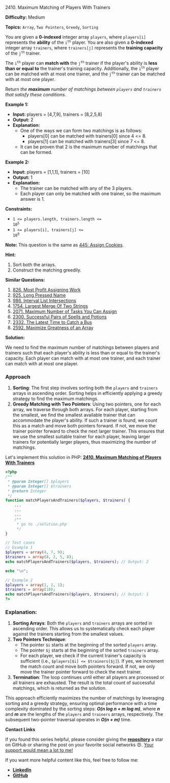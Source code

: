 2410\. Maximum Matching of Players With Trainers

**Difficulty:** Medium

**Topics:** `Array`, `Two Pointers`, `Greedy`, `Sorting`

You are given a **0-indexed** integer array `players`, where `players[i]` represents the **ability** of the <code>i<sup>th</sup></code> player. You are also given a **0-indexed** integer array `trainers`, where `trainers[j]` represents the **training capacity** of the <code>j<sup>th</sup></code> trainer.

The <code>i<sup>th</sup></code> player can **match with** the <code>j<sup>th</sup></code> trainer if the player's ability is **less than or equal to** the trainer's training capacity. Additionally, the <code>i<sup>th</sup></code> player can be matched with at most one trainer, and the <code>j<sup>th</sup></code> trainer can be matched with at most one player.

Return _the **maximum** number of matchings between `players` and `trainers` that satisfy these conditions_.

**Example 1:**

- **Input:** players = [4,7,9], trainers = [8,2,5,8]
- **Output:** 2
- **Explanation:** 
    - One of the ways we can form two matchings is as follows:
        - players[0] can be matched with trainers[0] since 4 <= 8.
        - players[1] can be matched with trainers[3] since 7 <= 8.
    - It can be proven that 2 is the maximum number of matchings that can be formed.

**Example 2:**

- **Input:** players = [1,1,1], trainers = [10]
- **Output:** 1
- **Explanation:** 
    - The trainer can be matched with any of the 3 players.
    - Each player can only be matched with one trainer, so the maximum answer is 1.

**Constraints:**

- <code>1 <= players.length, trainers.length <= 10<sup>5</sup></code>
- <code>1 <= players[i], trainers[j] <= 10<sup>9</sup></code>

**Note:** This question is the same as [445: Assign Cookies](https://leetcode.com/problems/assign-cookies/description/).

**Hint:**
1. Sort both the arrays.
2. Construct the matching greedily.



**Similar Questions:**
1. [826. Most Profit Assigning Work](https://github.com/mah-shamim/leet-code-in-php/tree/main/algorithms/000826-most-profit-assigning-work)
2. [925. Long Pressed Name](https://github.com/mah-shamim/leet-code-in-php/tree/main/algorithms/000925-long-pressed-name)
3. [986. Interval List Intersections](https://github.com/mah-shamim/leet-code-in-php/tree/main/algorithms/000986-interval-list-intersections)
4. [1754. Largest Merge Of Two Strings](https://github.com/mah-shamim/leet-code-in-php/tree/main/algorithms/001754-largest-merge-of-two-strings)
5. [2071. Maximum Number of Tasks You Can Assign](https://github.com/mah-shamim/leet-code-in-php/tree/main/algorithms/002071-maximum-number-of-tasks-you-can-assign)
6. [2300. Successful Pairs of Spells and Potions](https://github.com/mah-shamim/leet-code-in-php/tree/main/algorithms/002300-successful-pairs-of-spells-and-potions)
7. [2332. The Latest Time to Catch a Bus](https://github.com/mah-shamim/leet-code-in-php/tree/main/algorithms/002332-the-latest-time-to-catch-a-bus)
8. [2592. Maximize Greatness of an Array](https://github.com/mah-shamim/leet-code-in-php/tree/main/algorithms/002592-maximize-greatness-of-an-array)






**Solution:**

We need to find the maximum number of matchings between players and trainers such that each player's ability is less than or equal to the trainer's capacity. Each player can match with at most one trainer, and each trainer can match with at most one player. 

### Approach
1. **Sorting**: The first step involves sorting both the `players` and `trainers` arrays in ascending order. Sorting helps in efficiently applying a greedy strategy to find the maximum matchings.
2. **Greedy Matching with Two Pointers**: Using two pointers, one for each array, we traverse through both arrays. For each player, starting from the smallest, we find the smallest available trainer that can accommodate the player's ability. If such a trainer is found, we count this as a match and move both pointers forward. If not, we move the trainer pointer forward to check the next larger trainer. This ensures that we use the smallest suitable trainer for each player, leaving larger trainers for potentially larger players, thus maximizing the number of matchings.

Let's implement this solution in PHP: **[2410. Maximum Matching of Players With Trainers](https://github.com/mah-shamim/leet-code-in-php/tree/main/algorithms/002410-maximum-matching-of-players-with-trainers/solution.php)**

```php
<?php
/**
 * @param Integer[] $players
 * @param Integer[] $trainers
 * @return Integer
 */
function matchPlayersAndTrainers($players, $trainers) {
    ...
    ...
    ...
    /**
     * go to ./solution.php
     */
}

// Test cases
// Example 1
$players = array(4, 7, 9);
$trainers = array(8, 2, 5, 8);
echo matchPlayersAndTrainers($players, $trainers); // Output: 2

echo "\n";

// Example 2
$players = array(1, 1, 1);
$trainers = array(10);
echo matchPlayersAndTrainers($players, $trainers); // Output: 1
?>
```

### Explanation:

1. **Sorting Arrays**: Both the `players` and `trainers` arrays are sorted in ascending order. This allows us to systematically check each player against the trainers starting from the smallest values.
2. **Two Pointers Technique**: 
   - The pointer `$i` starts at the beginning of the sorted `players` array.
   - The pointer `$j` starts at the beginning of the sorted `trainers` array.
   - For each player, we check if the current trainer's capacity is sufficient (i.e., `$players[$i] <= $trainers[$j]`). If yes, we increment the match count and move both pointers forward. If not, we only move the trainer pointer forward to check the next trainer.
3. **Termination**: The loop continues until either all players are processed or all trainers are exhausted. The result is the total count of successful matchings, which is returned as the solution.

This approach efficiently maximizes the number of matchings by leveraging sorting and a greedy strategy, ensuring optimal performance with a time complexity dominated by the sorting steps: _**O(n log n + m log m)**_, where _**n**_ and _**m**_ are the lengths of the `players` and `trainers` arrays, respectively. The subsequent two-pointer traversal operates in _**O(n + m)**_ time.

**Contact Links**

If you found this series helpful, please consider giving the **[repository](https://github.com/mah-shamim/leet-code-in-php)** a star on GitHub or sharing the post on your favorite social networks 😍. [Your support would mean a lot to me!](https://isolatedcompliments.com/v09uayg6h?key=a647d02f1aafcddaf10536d7cd00bd7c)

If you want more helpful content like this, feel free to follow me:

- **[LinkedIn](https://www.linkedin.com/in/arifulhaque/)**
- **[GitHub](https://github.com/mah-shamim)**